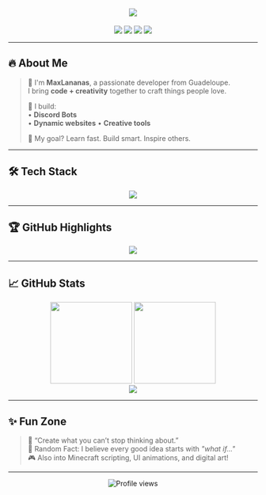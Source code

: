 <!-- MaxLananas - README SUPER STYLÉ 🍍 -->

<h1 align="center">
  <img src="https://readme-typing-svg.herokuapp.com?font=Fira+Code&size=32&duration=2000&pause=1000&color=00FFD9&center=true&vCenter=true&width=700&lines=Hey,+I'm+MaxLananas!;Creative+Tech+Explorer+%F0%9F%8C%8E;15yo+Dev+%7C+Always+Learning+%F0%9F%93%9A;Making+Ideas+Real+%E2%9C%A8" />
</h1>

<p align="center">
  <img src="https://img.shields.io/badge/Age-15-blueviolet?style=for-the-badge&logo=counter-strike&logoColor=white" />
  <img src="https://img.shields.io/badge/Location-Saint--Martin-orange?style=for-the-badge&logo=world&logoColor=white" />
  <img src="https://img.shields.io/badge/Focus-Innovation-%23F7DF1E?style=for-the-badge&logo=vercel&logoColor=black" />
  <img src="https://img.shields.io/badge/Website-Coming+Soon-brightgreen?style=for-the-badge&logo=googlechrome&logoColor=white" />
</p>

---

## 🔥 About Me

> 🍍 I'm **MaxLananas**, a passionate developer from Guadeloupe.  
> I bring **code + creativity** together to craft things people love.  
>  
> 🚀 I build:  
> • **Discord Bots**  
> • **Dynamic websites** 
> • **Creative tools**
>  
> 🧠 My goal? Learn fast. Build smart. Inspire others.

---

## 🛠 Tech Stack

<p align="center">
  <img src="https://skillicons.dev/icons?i=js,ts,html,css,react,nextjs,tailwind,nodejs,lua,python,vscode,github&perline=8" />
</p>

---

## 🏆 GitHub Highlights

<p align="center">
  <img src="https://github-profile-trophy.vercel.app/?username=maxlananas&theme=discord&no-bg=true&margin-w=10&title=MultiLanguage,Followers,Stars,Commits,Repositories,PullRequest" />
</p>

---

## 📈 GitHub Stats

<div align="center">
  <img height="165" src="https://github-readme-stats.vercel.app/api?username=maxlananas&show_icons=true&count_private=true&theme=tokyonight&hide_border=true" />
  <img height="165" src="https://github-readme-stats.vercel.app/api/top-langs/?username=maxlananas&layout=compact&theme=tokyonight&hide_border=true" />
</div>

<div align="center">
  <img src="https://streak-stats.demolab.com?user=maxlananas&theme=tokyonight&hide_border=true&date_format=j%2Fn%5B%2FY%5D" />
</div>

---

## ✨ Fun Zone

> 💬 “Create what you can’t stop thinking about.”  
> 🧩 Random Fact: I believe every good idea starts with *"what if..."*  
> 🎮 Also into Minecraft scripting, UI animations, and digital art!

---

<p align="center">
  <img src="https://komarev.com/ghpvc/?username=maxlananas&style=flat-square&color=blue" alt="Profile views" />
</p>
